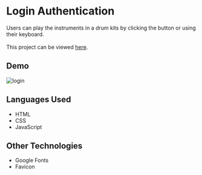 # Login Authentication

Users can play the instruments in a drum kits by clicking the button or using their keyboard. 
<br>
<br>
This project can be viewed [here](https://noelledons.github.io/login-authentication/).

## Demo
![login](https://user-images.githubusercontent.com/73482293/107816043-0bfda580-6d6c-11eb-8567-ee632c68f0ba.gif)

## Languages Used
- HTML
- CSS
- JavaScript

## Other Technologies
- Google Fonts
- Favicon

